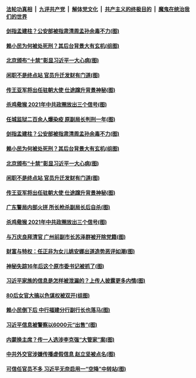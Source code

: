

####  [法轮功真相](../../../../basic/blob/master/README.md?t=02091501) &nbsp;|&nbsp; [九评共产党](../../../../9ping.md/blob/master/README.md?t=02091501) &nbsp;|&nbsp; [解体党文化](../../../../jtdwh.md/blob/master/README.md?t=02091501)  &nbsp;|&nbsp; [共产主义的终极目的](../../../../gczydzjmd.md/blob/master/README.md?t=02091501) &nbsp;|&nbsp; [魔鬼在统治我们的世界](../../../../mgztzwmdsj.md/blob/master/README.md?t=02091501) 

#### [剑指孟建柱？公安部被指肃清周孟孙余毒不力(图)](../pages/p2/961912.md?t=02091501) 

#### [赖小民为何被处死刑？其后台背景大有玄机(组图)](../pages/p2/961917.md?t=02091501) 

#### [北京颁布“十禁”彰显习近平一大心病(图)](../pages/p2/961895.md?t=02091501) 

#### [闲职不是终点站 官员升迁发财有门道(图)](../pages/p2/961891.md?t=02091501) 

#### [传王亚军将出任驻朝大使 仕途蹿升背景神秘(图)](../pages/p2/961835.md?t=02091501) 

#### [杀鸡儆猴 2021年中共政圈放出三个信号(图)](../pages/p2/961819.md?t=02091501) 

#### [任城监狱二百余人爆染疫 原副局长判刑一年(图)](../pages/p2/961933.md?t=02091501) 

#### [剑指孟建柱？公安部被指肃清周孟孙余毒不力(图)](../pages/p2/961912.md?t=02091501) 

#### [赖小民为何被处死刑？其后台背景大有玄机(组图)](../pages/p2/961917.md?t=02091501) 

#### [北京颁布“十禁”彰显习近平一大心病(图)](../pages/p2/961895.md?t=02091501) 

#### [闲职不是终点站 官员升迁发财有门道(图)](../pages/p2/961891.md?t=02091501) 

#### [传王亚军将出任驻朝大使 仕途蹿升背景神秘(图)](../pages/p2/961835.md?t=02091501) 

#### [广东警局内部火拼 所长枪杀副局长后自杀(图)](../pages/p2/961812.md?t=02091501) 

#### [杀鸡儆猴 2021年中共政圈放出三个信号(图)](../pages/p2/961819.md?t=02091501) 

#### [与万庆良拜清官 广州前副市长苏泽群被开除党籍(图)](../pages/p2/961816.md?t=02091501) 

#### [财富与特权：任正非为女儿姚安娜出道造势恶评如潮(图)](../pages/p2/961742.md?t=02091501) 

#### [神秘失踪16年后这个原市委书记被抓了(图)](../pages/p2/961801.md?t=02091501) 

#### [习近平家族的信息是怎样被泄漏的？上传人披露更多内情(图)](../pages/p2/961748.md?t=02091501) 

#### [80后女官大搞以色谋权被双开(组图)](../pages/p2/961733.md?t=02091501) 

#### [赖小民倒下后 中行福建分行副行长也落马(图)](../pages/p2/961724.md?t=02091501) 

#### [习近平信息被警察以6000元“出售”(图)](../pages/p2/961659.md?t=02091501) 


#### [内蒙换主席？传一人选涉李克强“大管家”案(图)](../pages/p2/961627.md?t=02091501) 

#### [中共外交官涉嫌传播虚假信息 赵立坚被点名(图)](../pages/p2/961639.md?t=02091501) 


#### [可信任官员不多 习近平无奈启用一“空降”中转站(图)](../pages/p2/961581.md?t=02091501) 

